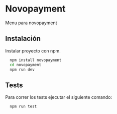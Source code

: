 # Novopayment

Menu para novopayment


## Instalación

Instalar proyecto con npm.

```bash
  npm install novopayment
  cd novopayment
  npm run dev
```

## Tests

Para correr los tests ejecutar el siguiente comando:

```bash
  npm run test
```
